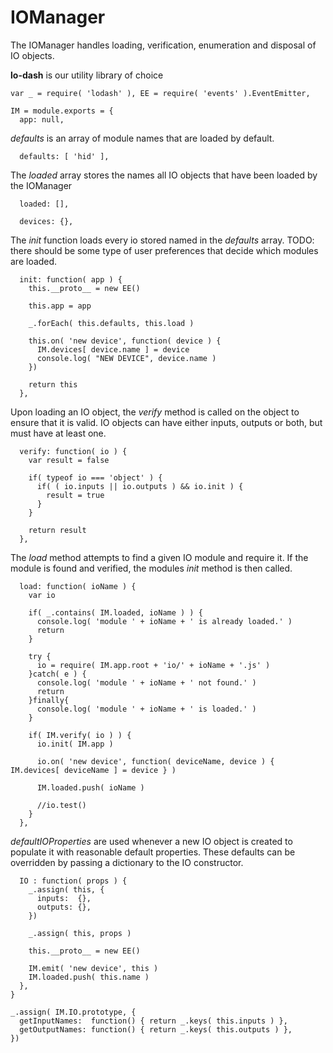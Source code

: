 IOManager
=========
The IOManager handles loading, verification, enumeration and disposal of IO objects.

**lo-dash** is our utility library of choice

    var _ = require( 'lodash' ), EE = require( 'events' ).EventEmitter,
		
    IM = module.exports = {
      app: null,

*defaults* is an array of module names that are loaded by default.

      defaults: [ 'hid' ],

The *loaded* array stores the names all IO objects that have been loaded by the IOManager			

      loaded: [],
      
      devices: {},
      
The *init* function loads every io stored named in the *defaults* array. 
TODO: there should be some type of user preferences that decide which modules are loaded.

      init: function( app ) {
        this.__proto__ = new EE()
  
        this.app = app
  
        _.forEach( this.defaults, this.load )
  
        this.on( 'new device', function( device ) {
          IM.devices[ device.name ] = device
          console.log( "NEW DEVICE", device.name )
        })
  
        return this
      },      

Upon loading an IO object, the *verify* method is called on the object to ensure that it is valid. IO objects can have either inputs, outputs or both, but must have at least one.

      verify: function( io ) {
        var result = false
        
        if( typeof io === 'object' ) {
          if( ( io.inputs || io.outputs ) && io.init ) {
            result = true
          }
        }
        
        return result
      },
      
The *load* method attempts to find a given IO module and require it. If the module is found and verified, the modules *init* method is then called.

      load: function( ioName ) {
        var io
        
        if( _.contains( IM.loaded, ioName ) ) {
          console.log( 'module ' + ioName + ' is already loaded.' )
          return
        }
        
        try {
          io = require( IM.app.root + 'io/' + ioName + '.js' )
        }catch( e ) {
          console.log( 'module ' + ioName + ' not found.' )
          return
        }finally{
          console.log( 'module ' + ioName + ' is loaded.' )
        }
        
        if( IM.verify( io ) ) {
          io.init( IM.app )
                    
          io.on( 'new device', function( deviceName, device ) { IM.devices[ deviceName ] = device } )
          
          IM.loaded.push( ioName )
          
          //io.test()
        }
      },

*defaultIOProperties* are used whenever a new IO object is created to populate it with reasonable default properties. These
defaults can be overridden by passing a dictionary to the IO constructor.
      
      IO : function( props ) {
        _.assign( this, {
          inputs:  {},
          outputs: {},
        })
        
        _.assign( this, props )
        
        this.__proto__ = new EE()
        
        IM.emit( 'new device', this )
        IM.loaded.push( this.name )
      },
    }
    
    _.assign( IM.IO.prototype, {
      getInputNames:  function() { return _.keys( this.inputs ) },
      getOutputNames: function() { return _.keys( this.outputs ) },
    })
